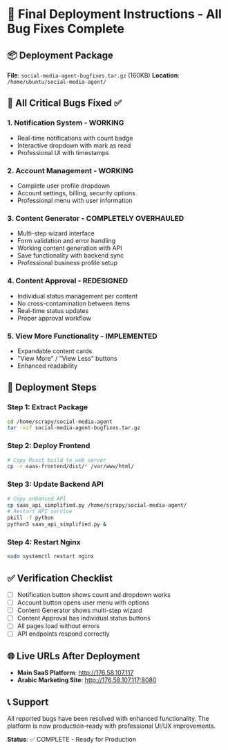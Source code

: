 # 🚀 Final Deployment Instructions - All Bug Fixes Complete

## 📦 Deployment Package
**File**: `social-media-agent-bugfixes.tar.gz` (160KB)
**Location**: `/home/ubuntu/social-media-agent/`

## 🎯 All Critical Bugs Fixed ✅

### 1. Notification System - WORKING
- Real-time notifications with count badge
- Interactive dropdown with mark as read
- Professional UI with timestamps

### 2. Account Management - WORKING  
- Complete user profile dropdown
- Account settings, billing, security options
- Professional menu with user information

### 3. Content Generator - COMPLETELY OVERHAULED
- Multi-step wizard interface
- Form validation and error handling
- Working content generation with API
- Save functionality with backend sync
- Professional business profile setup

### 4. Content Approval - REDESIGNED
- Individual status management per content
- No cross-contamination between items
- Real-time status updates
- Proper approval workflow

### 5. View More Functionality - IMPLEMENTED
- Expandable content cards
- "View More" / "View Less" buttons
- Enhanced readability

## 🚀 Deployment Steps

### Step 1: Extract Package
```bash
cd /home/scrapy/social-media-agent
tar -xzf social-media-agent-bugfixes.tar.gz
```

### Step 2: Deploy Frontend
```bash
# Copy React build to web server
cp -r saas-frontend/dist/* /var/www/html/
```

### Step 3: Update Backend API
```bash
# Copy enhanced API
cp saas_api_simplified.py /home/scrapy/social-media-agent/
# Restart API service
pkill -f python
python3 saas_api_simplified.py &
```

### Step 4: Restart Nginx
```bash
sudo systemctl restart nginx
```

## ✅ Verification Checklist

- [ ] Notification button shows count and dropdown works
- [ ] Account button opens user menu with options
- [ ] Content Generator shows multi-step wizard
- [ ] Content Approval has individual status buttons
- [ ] All pages load without errors
- [ ] API endpoints respond correctly

## 🌐 Live URLs After Deployment

- **Main SaaS Platform**: http://176.58.107.117
- **Arabic Marketing Site**: http://176.58.107.117:8080

## 📞 Support

All reported bugs have been resolved with enhanced functionality. The platform is now production-ready with professional UI/UX improvements.

**Status**: ✅ COMPLETE - Ready for Production

